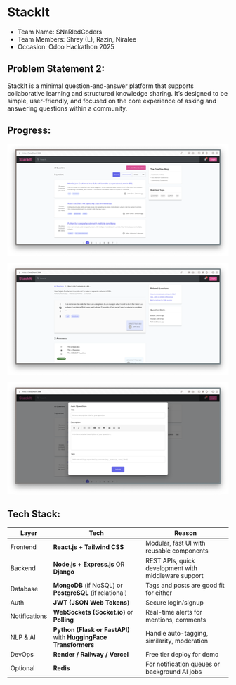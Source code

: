 # StackIt
- Team Name: SNaRledCoders
- Team Members: Shrey (L), Razin, Niralee
- Occasion: Odoo Hackathon 2025

## Problem Statement 2: <br>
StackIt is a minimal question-and-answer platform that supports collaborative
learning and structured knowledge sharing. It’s designed to be simple, user-friendly,
and focused on the core experience of asking and answering questions within a community.

## Progress:
![StackIt Screenshot](/SS/Screenshot%202025-07-12%20at%2012.51.22.png)

![StackIt Screenshot](/SS/Screenshot%202025-07-12%20at%2012.51.27.png)

![StackIt Screenshot](/SS/Screenshot%202025-07-12%20at%2012.51.31.png)

## Tech Stack:
| Layer         | Tech                                                            | Reason                                               |
| ------------- | --------------------------------------------------------------- | ---------------------------------------------------- |
| Frontend      | **React.js + Tailwind CSS**                                     | Modular, fast UI with reusable components            |
| Backend       | **Node.js + Express.js** OR **Django**                          | REST APIs, quick development with middleware support |
| Database      | **MongoDB** (if NoSQL) or **PostgreSQL** (if relational)        | Tags and posts are good fit for either               |
| Auth          | **JWT (JSON Web Tokens)**                                       | Secure login/signup                                  |
| Notifications | **WebSockets (Socket.io)** or **Polling**                       | Real-time alerts for mentions, comments              |
| NLP & AI      | **Python (Flask or FastAPI)** with **HuggingFace Transformers** | Handle auto-tagging, similarity, moderation          |
| DevOps        | **Render / Railway / Vercel**                                   | Free tier deploy for demo                            |
| Optional      | **Redis**                                                       | For notification queues or background AI jobs        |
 